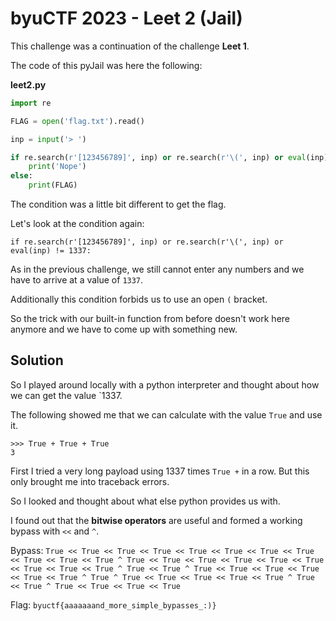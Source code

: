 # byuCTF 2023 - Leet 2 (Jail)

This challenge was a continuation of the challenge __Leet 1__.

The code of this pyJail was here the following:

__leet2.py__


```python
import re

FLAG = open('flag.txt').read()

inp = input('> ')

if re.search(r'[123456789]', inp) or re.search(r'\(', inp) or eval(inp) != 1337:
    print('Nope')
else:
    print(FLAG)
```

The condition was a little bit different to get the flag.

Let's look at the condition again:

`if re.search(r'[123456789]', inp) or re.search(r'\(', inp) or eval(inp) != 1337:`

As in the previous challenge, we still cannot enter any numbers and we have to arrive at a value of `1337`.

Additionally this condition forbids us to use an open `(` bracket.

So the trick with our built-in function from before doesn't work here anymore and we have to come up with something new.

## Solution

So I played around locally with a python interpreter and thought about how we can get the value `1337.

The following showed me that we can calculate with the value `True` and use it.

```
>>> True + True + True
3
```

First I tried a very long payload using 1337 times `True +` in a row.
But this only brought me into traceback errors.

So I looked and thought about what else python provides us with.

I found out that the __bitwise operators__ are useful and formed a working bypass with `<<` and `^`.

Bypass: `True << True << True << True << True << True << True << True << True << True << True ^ True << True << True << True << True << True << True << True << True ^ True << True ^ True << True << True << True << True << True ^ True ^ True << True << True << True << True ^ True << True ^ True << True << True << True`

Flag: `byuctf{aaaaaaand_more_simple_bypasses_:)}`
